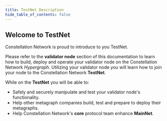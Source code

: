```yaml
---
title: TestNet Description
hide_table_of_contents: false
---
```


<head>
  <title>Introduction to TestNet</title>
  <meta
    name="TestNet Description"
    content="TestNet Description"
  />
</head>

## Welcome to TestNet

Constellation Network is proud to introduce to you TestNet.  

Please refer to the **validator node** section of this documentation to learn how to build, deploy and operate your
validator node on the Constellation Network *Hypergraph*.  Utilizing your validator node you will learn how to 
join your node to the Constellation Network **TestNet**.  

While on the **TestNet** you will be able to:

- Safely and securely manipulate and test your validator node's 
functionality.
- Help other metagraph companies build, test and prepare to deploy their metagraphs.
- Help Constellation Network's **core** protocol team enhance **MainNet**.